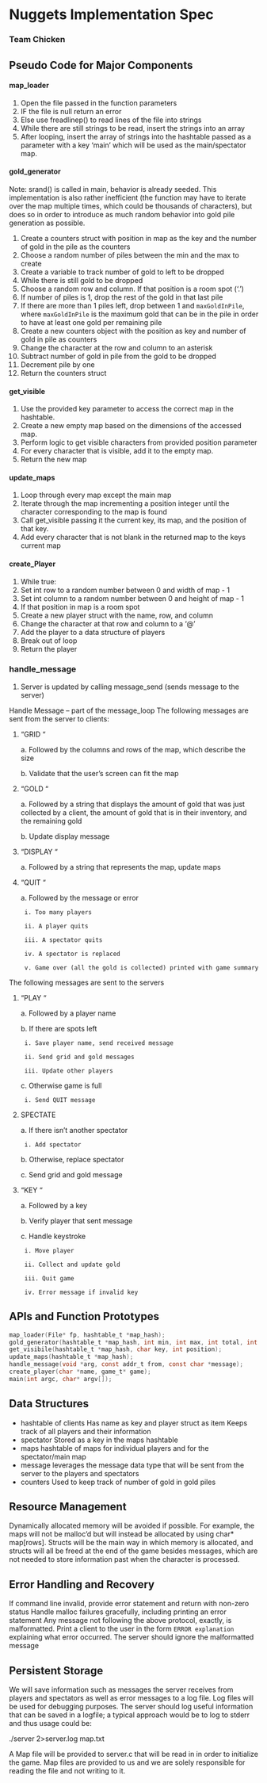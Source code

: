 # Nuggets Implementation Spec
### Team Chicken

## Pseudo Code for Major Components

#### map_loader
1. Open the file passed in the function parameters
1. IF the file is null return an error
1. Else use freadlinep() to read lines of the file into strings
1. While there are still strings to be read, insert the strings into an  array
1. After looping, insert the array of strings into the hashtable passed as a parameter with a key ‘main’ which will be used as the main/spectator map.

#### gold_generator
Note: srand() is called in main, behavior is already seeded. This implementation is also rather inefficient (the function may have to iterate over the map multiple times, which could be thousands of characters), but does so in order to introduce as much random behavior into gold pile generation as possible.
1. Create a counters struct with position in map as the key and the number of gold in the pile as the counters
2. Choose a random number of piles between the min and the max to create
2. Create a variable to track number of gold to left to be dropped
2. While there is still gold to be dropped
2. Choose a random row and column. If that position is a room spot (‘.’)
2. If number of piles is 1, drop the rest of the gold in that last pile
2. If there are more than 1 piles left, drop between 1 and `maxGoldInPile`, where `maxGoldInPile` is the maximum gold that can be in the pile in order to have at least one gold per remaining pile
2. Create a new counters object with the position as key and number of gold in pile as counters
2. Change the character at the row and column to an asterisk
2. Subtract number of gold in pile from the gold to be dropped
2. Decrement pile by one
2. Return the counters struct

#### get_visible
1. Use the provided key parameter to access the correct map in the hashtable.
1. Create a new empty map based on the dimensions of the accessed map.
1. Perform logic to get visible characters from provided position parameter
1. For every character that is visible, add it to the empty map.
1. Return the new map

#### update_maps
1. Loop through every map except the main map
1. Iterate through the map incrementing a position integer until the character corresponding to the map is found
1. Call get_visible passing it the current key, its map, and the position of that key.
1. Add every character that is not blank in the returned map to the keys current map

#### create_Player
1. While true:
1. Set int row to a random number between 0 and width of map - 1
1. Set int column to a random number between 0 and height of map - 1
1. If that position in map is a room spot
1. Create a new player struct with the name, row, and column
1. Change the character at that row and column to a ‘@’
1. Add the player to a data structure of players
1. Break out of loop
1. Return the player

### handle_message
1. Server is updated by calling message_send (sends message to the server)

Handle Message – part of the message_loop
The following messages are sent from the server to clients:
1. “GRID “

	a. Followed by the columns and rows of the map, which describe the size

	b. Validate that the user’s screen can fit the map

2. “GOLD “

	a. Followed by a string that displays the amount of gold that was just collected by a client, the amount of gold that is in their inventory, and the remaining gold

	b. Update display message

3. “DISPLAY “

	a. Followed by a string that represents the map, update maps

4. “QUIT “

	a. Followed by the message or error

		i. Too many players

		ii. A player quits

		iii. A spectator quits

		iv. A spectator is replaced

		v. Game over (all the gold is collected) printed with game summary


The following messages are sent to the servers

1. “PLAY “

	a. Followed by a player name

	b. If there are spots left

		i. Save player name, send received message

		ii. Send grid and gold messages

		iii. Update other players
	c. Otherwise game is full

		i. Send QUIT message

2. SPECTATE

	a. If there isn’t another spectator

		i. Add spectator

	b. Otherwise, replace spectator

	c. Send grid and gold message

3. “KEY “

	a. Followed by a key

	b. Verify player that sent message

	c. Handle keystroke

		i. Move player

		ii. Collect and update gold

		iii. Quit game

		iv. Error message if invalid key


## APIs and Function Prototypes

```c
map_loader(File* fp, hashtable_t *map_hash);
gold_generator(hashtable_t *map_hash, int min, int max, int total, int ncols);
get_visibile(hashtable_t *map_hash, char key, int position);
update_maps(hashtable_t *map_hash);
handle_message(void *arg, const addr_t from, const char *message);
create_player(char *name, game_t* game);
main(int argc, char* argv[]);
```

## Data Structures
* hashtable of clients
Has name as key and player struct as item
Keeps track of all players and their information
* spectator 
Stored as a key in the maps hashtable
* maps
hashtable of maps for individual players and for the spectator/main map
* message
leverages the message data type that will be sent from the server to the players and spectators
* counters
Used to keep track of number of gold in gold piles

## Resource Management

Dynamically allocated memory will be avoided if possible. For example, the maps will not be malloc’d but will instead be allocated by using char* map[rows]. Structs will be the main way in which memory is allocated, and structs will all be freed at the end of the game besides messages, which are not needed to store information past when the character is processed. 

## Error Handling and Recovery
If command line invalid, provide error statement and return with non-zero status
Handle malloc failures gracefully, including printing an error statement
Any message not following the above protocol, exactly, is malformatted. Print a client to the user in the form `ERROR explanation` explaining what error occurred. The server should ignore the malformatted message

## Persistent Storage

We will save information such as messages the server receives from players and spectators as well as error messages to a log file. Log files will be used for debugging purposes. The server should log useful information that can be saved in a logfile; a typical approach would be to log to stderr and thus usage could be:

./server 2>server.log map.txt

A Map file will be provided to server.c that will be read in in order to initialize the game. Map files are provided to us and we are solely responsible for reading the file and not writing to it.

